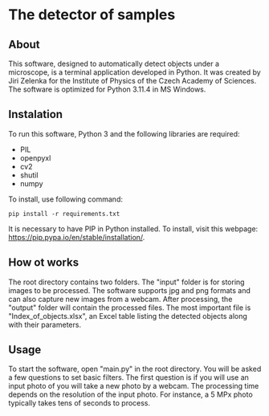 # The detector of samples

## About
This software, designed to automatically detect objects under a microscope, is a terminal application developed in Python. It was created by Jiri Zelenka for the Institute of Physics of the Czech Academy of Sciences. The software is optimized for Python 3.11.4 in MS Windows.

## Instalation
To run this software, Python 3 and the following libraries are required:
- PIL
- openpyxl
- cv2
- shutil
- numpy

To install, use following command:
```
pip install -r requirements.txt
```
It is necessary to have PIP in Python installed. To install, visit this webpage: https://pip.pypa.io/en/stable/installation/.

## How ot works
The root directory contains two folders. The "input" folder is for storing images to be processed. The software supports jpg and png formats and can also capture new images from a webcam. After processing, the "output" folder will contain the processed files. The most important file is "Index_of_objects.xlsx", an Excel table listing the detected objects along with their parameters.

## Usage
To start the software, open "main.py" in the root directory. You will be asked a few questions to set basic filters. The first question is if you will use an input photo of you will take a new photo by a webcam. The processing time depends on the resolution of the input photo. For instance, a 5 MPx photo typically takes tens of seconds to process.
